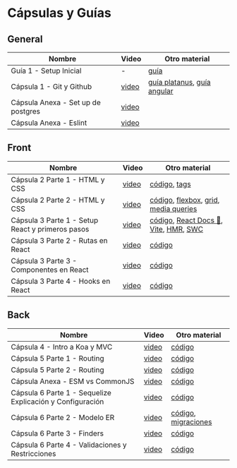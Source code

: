# Cápsulas y Guías 

## General 
| Nombre        | Video         | Otro material|
| ------------- | ------------- | ------------- |
| Guía 1 - Setup Inicial  | -  | [guía](https://github.com/IIC2513/Syllabus/blob/capsula/0-setup/Proyecto/Capsulas/0%20Setup%20Inicial/Guia%20Setup%20Inicial.md) |
| Cápsula 1 - Git y Github  | [video](https://www.youtube.com/watch?v=uCaIkK-NEd0)  | [guía platanus](https://la-guia.platan.us/setup/configuracion_de_proyectos/git), [guía angular](https://github.com/angular/angular/blob/22b96b9/CONTRIBUTING.md#-commit-message-guidelines) |
| Cápsula Anexa - Set up de postgres | [video](https://www.loom.com/share/f648d62b3f304b839728e189f9583ef3) | | 
| Cápsula Anexa - Eslint  | [video](https://www.loom.com/share/12fe1b244ae7458b96d1a37b045db06e)  | |

## Front
| Nombre        | Video         | Otro material|
| ------------- | ------------- | ------------- |
| Cápsula 2 Parte 1 - HTML y CSS | [video](https://youtu.be/ebGNBb6ZN3U)  | [código](https://github.com/IIC2513/guess-who/pull/1), [tags](https://www.w3schools.com/tags/) |
| Cápsula 2 Parte 2 - HTML y CSS | [video](https://youtu.be/qzBV24gJJuY)  | [código](https://github.com/IIC2513/guess-who/pull/1), [flexbox](https://css-tricks.com/snippets/css/a-guide-to-flexbox/), [grid](https://css-tricks.com/snippets/css/complete-guide-grid/), [media queries](https://www.w3schools.com/css/css_rwd_mediaqueries.asp) |
| Cápsula 3 Parte 1 - Setup React y primeros pasos | [video](https://www.youtube.com/watch?v=LN0yLqjr_6s) | [código](https://github.com/IIC2513/guess-who/pull/2),  [React Docs 🚀](https://react.dev/),  [Vite](https://vitejs.dev/guide/), [HMR](https://vitejs.dev/guide/why.html#slow-updates), [SWC](https://swc.rs/)  |
| Cápsula 3 Parte 2 - Rutas en React | [video](https://youtu.be/hLiv-BrT7yg) | [código](https://github.com/IIC2513/guess-who/pull/3) |
| Cápsula 3 Parte 3 - Componentes en React | [video](https://youtu.be/CtArvhFxcQY) | [código](https://github.com/IIC2513/guess-who/pull/5) |
| Cápsula 3 Parte 4 - Hooks en React | [video](https://youtu.be/xAMNphr05tI) | [código](https://github.com/IIC2513/guess-who/pull/4 ) |

## Back
| Nombre        | Video         | Otro material|
| ------------- | ------------- | ------------- |
| Cápsula 4 - Intro a Koa y MVC | [video](https://youtu.be/_Y2Ubo_7YMM) | [código](https://github.com/IIC2513/guess-who-backend/pull/1) |
| Cápsula 5 Parte 1 - Routing | [video](https://youtu.be/-d7iE3LXA_4) | [código](https://github.com/IIC2513/guess-who-backend/pull/2) |
| Cápsula 5 Parte 2 - Routing | [video](https://youtu.be/6bO2slq2Hxo) | [código](https://github.com/IIC2513/guess-who-backend/pull/2) |
| Cápsula Anexa - ESM vs CommonJS | [video](https://www.loom.com/share/dab0a46052fb4012829cf4fd587973af) | [código]() |
| Cápsula 6 Parte 1 - Sequelize Explicación y Configuración | [video](https://youtu.be/bZ__u-G-uqQ) | [código]() |
| Cápsula 6 Parte 2 - Modelo ER | [video](https://youtu.be/VivD89_ys3I) | [código](), [migraciones](https://medium.com/@andrewoons/how-to-define-sequelize-associations-using-migrations-de4333bf75a7) |
| Cápsula 6 Parte 3 - Finders| [video](https://youtu.be/QCgh936jnKs) | [código]() |
| Cápsula 6 Parte 4 - Validaciones y Restricciones | [video](https://youtu.be/dGcZAZyn4HU) | [código]() |



